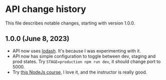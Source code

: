 # API change history

This file describes notable changes, starting with version 1.0.0.

## 1.0.0 (June 8, 2023)

- API now uses [lodash](https://lodash.com/). It's because I was experimenting with it.
- API now has simple configuration to toggle between dev, staging and prod states. Try ```STAGE=production npm run dev```, it should change port to 5000. 
- Try [this NodeJs course](https://frontendmasters.com/courses/node-js-v2/), I love it, and the instructor is really good.